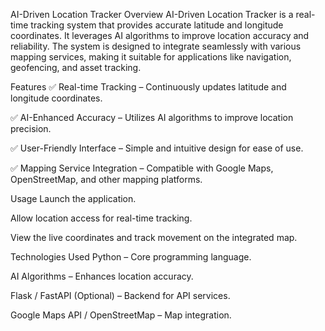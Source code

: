 AI-Driven Location Tracker
Overview
AI-Driven Location Tracker is a real-time tracking system that provides accurate latitude and longitude coordinates. It leverages AI algorithms to improve location accuracy and reliability. The system is designed to integrate seamlessly with various mapping services, making it suitable for applications like navigation, geofencing, and asset tracking.

Features
✅ Real-time Tracking – Continuously updates latitude and longitude coordinates.

✅ AI-Enhanced Accuracy – Utilizes AI algorithms to improve location precision.

✅ User-Friendly Interface – Simple and intuitive design for ease of use.

✅ Mapping Service Integration – Compatible with Google Maps, OpenStreetMap, and other mapping platforms.


Usage
Launch the application.

Allow location access for real-time tracking.

View the live coordinates and track movement on the integrated map.


Technologies Used
Python – Core programming language.

AI Algorithms – Enhances location accuracy.

Flask / FastAPI (Optional) – Backend for API services.

Google Maps API / OpenStreetMap – Map integration.
